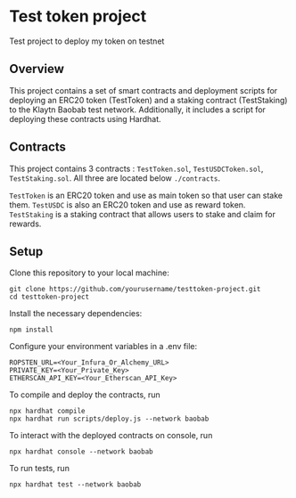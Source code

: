 # Test token project

Test project to deploy my token on testnet


## Overview
This project contains a set of smart contracts and deployment scripts for deploying an ERC20 token (TestToken) and a staking contract (TestStaking) to the Klaytn Baobab test network. Additionally, it includes a script for deploying these contracts using Hardhat.

## Contracts

This project contains 3 contracts : `TestToken.sol`, `TestUSDCToken.sol`, `TestStaking.sol`.
All three are located below `./contracts`.

`TestToken` is an ERC20 token and use as main token so that user can stake them.
`TestUSDC` is also an ERC20 token and use as reward token.
`TestStaking` is a staking contract that allows users to stake and claim for rewards.


## Setup

Clone this repository to your local machine:

```
git clone https://github.com/yourusername/testtoken-project.git
cd testtoken-project
```


Install the necessary dependencies:

```
npm install
```

Configure your environment variables in a .env file:

```
ROPSTEN_URL=<Your_Infura_Or_Alchemy_URL>
PRIVATE_KEY=<Your_Private_Key>
ETHERSCAN_API_KEY=<Your_Etherscan_API_Key>
```

To compile and deploy the contracts, run
```
npx hardhat compile
npx hardhat run scripts/deploy.js --network baobab
```


To interact with the deployed contracts on console, run
```
npx hardhat console --network baobab
```


To run tests, run
```
npx hardhat test --network baobab
```
